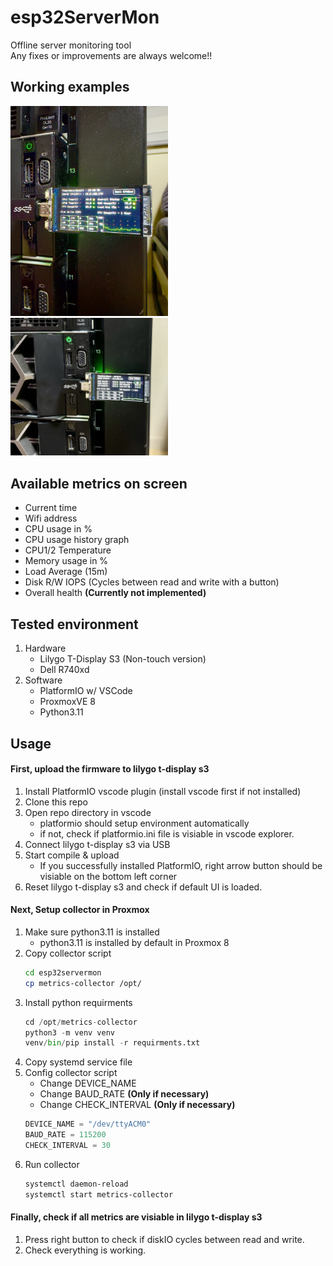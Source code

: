 # esp32ServerMon
Offline server monitoring tool  
Any fixes or improvements are always welcome!!

## Working examples
<img src="./images/IMG_0277.jpg" width="50%" height="50%">
<img src="./images/IMG_0279.jpeg" width="50%" height="50%">

## Available metrics on screen
- Current time
- Wifi address
- CPU usage in %
- CPU usage history graph
- CPU1/2 Temperature
- Memory usage in %
- Load Average (15m)
- Disk R/W IOPS (Cycles between read and write with a button)
- Overall health **(Currently not implemented)**

## Tested environment
1. Hardware
    - Lilygo T-Display S3 (Non-touch version)
    - Dell R740xd
2. Software
    - PlatformIO w/ VSCode
    - ProxmoxVE 8
    - Python3.11

## Usage
#### First, upload the firmware to lilygo t-display s3
1. Install PlatformIO vscode plugin (install vscode first if not installed)
2. Clone this repo
3. Open repo directory in vscode
    - platformio should setup environment automatically
    - if not, check if platformio.ini file is visiable in vscode explorer.
4. Connect lilygo t-display s3 via USB
5. Start compile & upload
    - If you successfully installed PlatformIO, right arrow button should be visiable on the bottom left corner
6. Reset lilygo t-display s3 and check if default UI is loaded.

#### Next, Setup collector in Proxmox
1. Make sure python3.11 is installed
    - python3.11 is installed by default in Proxmox 8
2. Copy collector script
    ``` bash
    cd esp32servermon
    cp metrics-collector /opt/
    ```
3. Install python requirments
    ``` python
    cd /opt/metrics-collector
    python3 -m venv venv
    venv/bin/pip install -r requirments.txt
    ```
4. Copy systemd service file
5. Config collector script
    - Change DEVICE_NAME
    - Change BAUD_RATE **(Only if necessary)**
    - Change CHECK_INTERVAL **(Only if necessary)**
    ``` python
    DEVICE_NAME = "/dev/ttyACM0"
    BAUD_RATE = 115200
    CHECK_INTERVAL = 30
    ```
6. Run collector
    ``` bash
    systemctl daemon-reload
    systemctl start metrics-collector
    ```

#### Finally, check if all metrics are visiable in lilygo t-display s3
1. Press right button to check if diskIO cycles between read and write.
2. Check everything is working.

